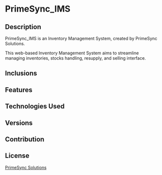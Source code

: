 # PrimeSync_IMS

## Description
PrimeSync_IMS is an Inventory Management System, created by PrimeSync Solutions.

This web-based Inventory Management System aims to streamline managing inventories, stocks handling, resupply, and selling interface.

## Inclusions

## Features

## Technologies Used

## Versions

## Contribution

## License
[PrimeSync Solutions](https://www.facebook.com/baylonbyronjay)
